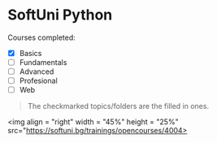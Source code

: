 # SoftUni Python

Courses completed:
- [x] Basics
- [ ] Fundamentals
- [ ] Advanced
- [ ] Profesional
- [ ] Web

> The checkmarked topics/folders are the filled in ones.

<img align = "right" width = "45%" height = "25%" src="https://softuni.bg/trainings/opencourses/4004>
